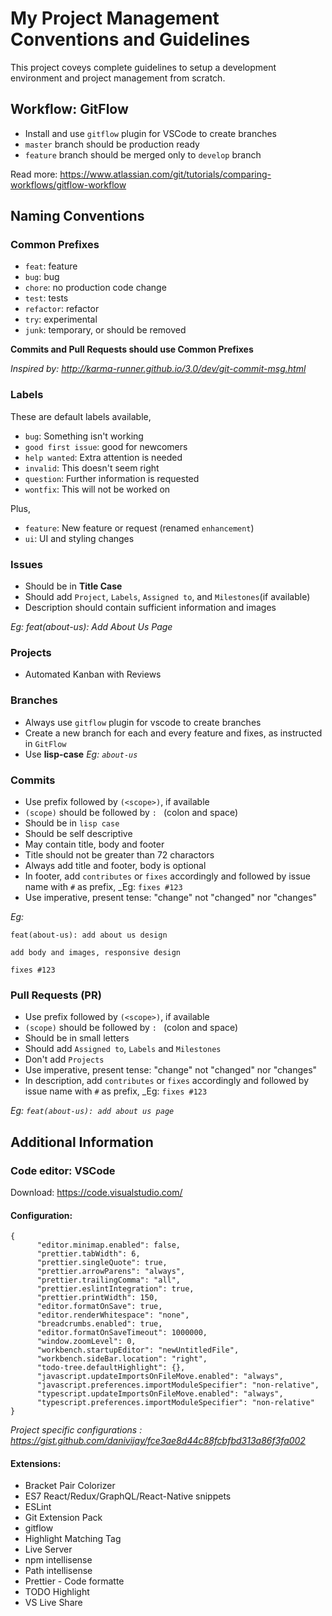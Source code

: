 # My Project Management Conventions and Guidelines

This project coveys complete guidelines to setup a development environment and project management from scratch.

## Workflow: GitFlow

- Install and use `gitflow` plugin for VSCode to create branches
- `master` branch should be production ready
- `feature` branch should be merged only to `develop` branch

Read more: https://www.atlassian.com/git/tutorials/comparing-workflows/gitflow-workflow

## Naming Conventions

### Common Prefixes

- `feat`: feature
- `bug`: bug
- `chore`: no production code change
- `test`: tests
- `refactor`: refactor
- `try`: experimental
- `junk`: temporary, or should be removed

**Commits and Pull Requests should use Common Prefixes**

_Inspired by: <http://karma-runner.github.io/3.0/dev/git-commit-msg.html>_

### Labels

These are default labels available,
- `bug`: Something isn't working
- `good first issue`: good for newcomers
- `help wanted`: Extra attention is needed
- `invalid`: This doesn't seem right
- `question`: Further information is requested
- `wontfix`: This will not be worked on

Plus, 
- `feature`: New feature or request (renamed `enhancement`)
- `ui`: UI and styling changes

### Issues

- Should be in **Title Case**
- Should add `Project`, `Labels`, `Assigned to`, and `Milestones`(if available)
- Description should contain sufficient information and images

_Eg: feat(about-us): Add About Us Page_

### Projects

- Automated Kanban with Reviews

### Branches

- Always use `gitflow` plugin for vscode to create branches
- Create a new branch for each and every feature and fixes, as instructed in `GitFlow`
- Use **lisp-case** _Eg: `about-us`_

### Commits

- Use prefix followed by `(<scope>)`, if available
- `(scope)` should be followed by `: ` (colon and space)
- Should be in `lisp case`
- Should be self descriptive
- May contain title, body and footer
- Title should not be greater than 72 charactors
- Always add title and footer, body is optional
- In footer, add `contributes` or `fixes` accordingly and followed by issue name with `#` as prefix, _Eg: `fixes #123`
- Use imperative, present tense: "change" not "changed" nor "changes"

_Eg:_
```
feat(about-us): add about us design

add body and images, responsive design

fixes #123
```

### Pull Requests (PR)

- Use prefix followed by `(<scope>)`, if available
- `(scope)` should be followed by `: ` (colon and space)
- Should be in small letters
- Should add `Assigned to`, `Labels` and `Milestones`
- Don't add `Projects`
- Use imperative, present tense: "change" not "changed" nor "changes"
- In description, add `contributes` or `fixes` accordingly and followed by issue name with `#` as prefix, _Eg: `fixes #123`

_Eg: `feat(about-us): add about us page`_

## Additional Information

### Code editor: VSCode

Download: https://code.visualstudio.com/

#### Configuration:
```
{
      "editor.minimap.enabled": false,
      "prettier.tabWidth": 6,
      "prettier.singleQuote": true,
      "prettier.arrowParens": "always",
      "prettier.trailingComma": "all",
      "prettier.eslintIntegration": true,
      "prettier.printWidth": 150,
      "editor.formatOnSave": true,
      "editor.renderWhitespace": "none",
      "breadcrumbs.enabled": true,
      "editor.formatOnSaveTimeout": 1000000,
      "window.zoomLevel": 0,
      "workbench.startupEditor": "newUntitledFile",
      "workbench.sideBar.location": "right",
      "todo-tree.defaultHighlight": {},
      "javascript.updateImportsOnFileMove.enabled": "always",
      "javascript.preferences.importModuleSpecifier": "non-relative",
      "typescript.updateImportsOnFileMove.enabled": "always",
      "typescript.preferences.importModuleSpecifier": "non-relative"
}
```

_Project specific configurations : <https://gist.github.com/danivijay/fce3ae8d44c88fcbfbd313a86f3fa002>_

#### Extensions:

- Bracket Pair Colorizer
- ES7 React/Redux/GraphQL/React-Native snippets
- ESLint
- Git Extension Pack
- gitflow
- Highlight Matching Tag
- Live Server
- npm intellisense
- Path intellisense
- Prettier - Code formatte
- TODO Highlight
- VS Live Share
